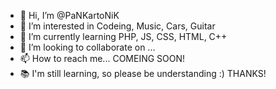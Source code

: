 - 👋 Hi, I’m @PaNKartoNiK
- 👀 I’m interested in Codeing, Music, Cars, Guitar
- 🌱 I’m currently learning PHP, JS, CSS, HTML, C++
- 💞️ I’m looking to collaborate on ...
- 📫 How to reach me... COMEING SOON!
- 📚 I'm still learning, so please be understanding :) THANKS!
<!---
PaNKartoNiK/PaNKartoNiK is a ✨ special ✨ repository because its `README.md` (this file) appears on your GitHub profile.
You can click the Preview link to take a look at your changes.
--->
